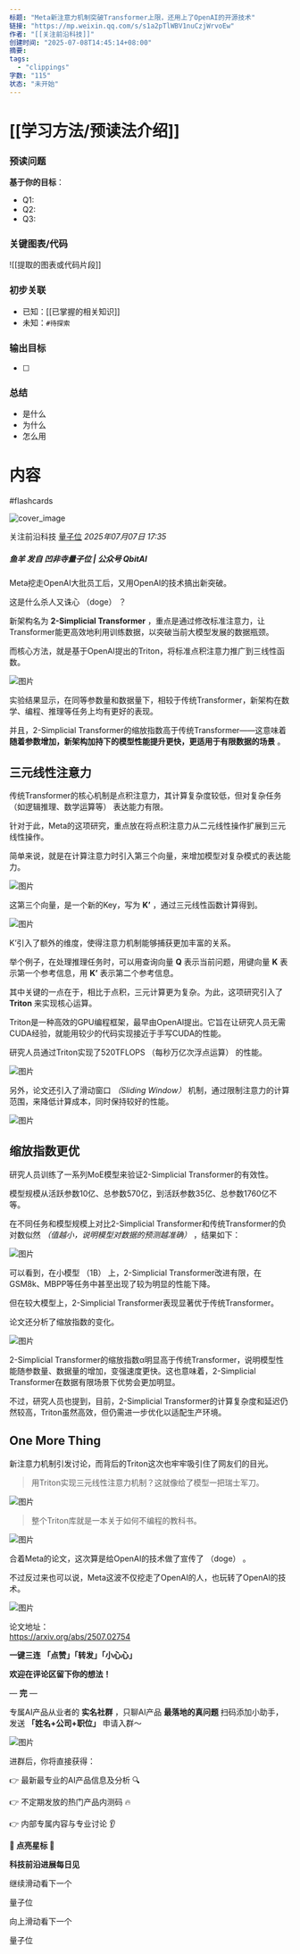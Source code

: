 ```yaml
---
标题: "Meta新注意力机制突破Transformer上限，还用上了OpenAI的开源技术"
链接: "https://mp.weixin.qq.com/s/s1a2pTlWBV1nuCzjWrvoEw"
作者: "[[关注前沿科技]]"
创建时间: "2025-07-08T14:45:14+08:00"
摘要:
tags:
  - "clippings"
字数: "115"
状态: "未开始"
---
```

# [[学习方法/预读法介绍]]
### 预读问题  
**基于你的目标**：
- Q1: 
- Q2: 
- Q3:   

### 关键图表/代码  
![[提取的图表或代码片段]]
### 初步关联  
- 已知：[[已掌握的相关知识]]  
- 未知：`#待探索`  

### 输出目标
- [ ] 

### 总结
- 是什么
- 为什么
- 怎么用

# 内容
#flashcards

![cover_image](https://mmbiz.qpic.cn/mmbiz_jpg/YicUhk5aAGtACnoeCszYZw4C41YqtjK2miaLaXvSr3n9M3B0d2vEEKpZc7Jxbrk15AwGQSjxhvibic319hBOKYKxzg/0?wx_fmt=jpeg)

关注前沿科技 [量子位](https://mp.weixin.qq.com/s/) *2025年07月07日 17:35*

##### 鱼羊 发自 凹非寺量子位 | 公众号 QbitAI

Meta挖走OpenAI大批员工后，又用OpenAI的技术搞出新突破。

这是什么杀人又诛心 （doge） ？

新架构名为 **2-Simplicial Transformer** ，重点是通过修改标准注意力，让Transformer能更高效地利用训练数据，以突破当前大模型发展的数据瓶颈。

而核心方法，就是基于OpenAI提出的Triton，将标准点积注意力推广到三线性函数。

![图片](https://mmbiz.qpic.cn/mmbiz_png/YicUhk5aAGtACnoeCszYZw4C41YqtjK2mYnh5cibshXfso9lF5e3ictx23fLDFQo8OYqkZprcDvaArEichXobBn8yw/640?wx_fmt=png&from=appmsg&watermark=1&tp=webp&wxfrom=5&wx_lazy=1)

实验结果显示，在同等参数量和数据量下，相较于传统Transformer，新架构在数学、编程、推理等任务上均有更好的表现。

并且，2-Simplicial Transformer的缩放指数高于传统Transformer——这意味着 **随着参数增加，新架构加持下的模型性能提升更快，更适用于有限数据的场景** 。

## 三元线性注意力

传统Transformer的核心机制是点积注意力，其计算复杂度较低，但对复杂任务 （如逻辑推理、数学运算等） 表达能力有限。

针对于此，Meta的这项研究，重点放在将点积注意力从二元线性操作扩展到三元线性操作。

简单来说，就是在计算注意力时引入第三个向量，来增加模型对复杂模式的表达能力。

![图片](https://mmbiz.qpic.cn/mmbiz_png/YicUhk5aAGtACnoeCszYZw4C41YqtjK2m5VTJibv37uGAPVZvDzUaQXyEP2Y7ZQuiayYSo4fY1oF7icBvFVwbia0ZUw/640?wx_fmt=png&from=appmsg&watermark=1&tp=webp&wxfrom=5&wx_lazy=1)

这第三个向量，是一个新的Key，写为 **K’** ，通过三元线性函数计算得到。

![图片](https://mmbiz.qpic.cn/mmbiz_png/YicUhk5aAGtACnoeCszYZw4C41YqtjK2mUziamhSdAQRCzM6ktnMFbV6pOpic73ZOzQdVZGcv6Mw0ibf9TuibWj3Vjw/640?wx_fmt=png&from=appmsg&watermark=1&tp=webp&wxfrom=5&wx_lazy=1)

K’引入了额外的维度，使得注意力机制能够捕获更加丰富的关系。

举个例子，在处理推理任务时，可以用查询向量 **Q** 表示当前问题，用键向量 **K** 表示第一个参考信息，用 **K’** 表示第二个参考信息。

其中关键的一点在于，相比于点积，三元计算更为复杂。为此，这项研究引入了 **Triton** 来实现核心运算。

Triton是一种高效的GPU编程框架，最早由OpenAI提出。它旨在让研究人员无需CUDA经验，就能用较少的代码实现接近于手写CUDA的性能。

研究人员通过Triton实现了520TFLOPS （每秒万亿次浮点运算） 的性能。

![图片](https://mmbiz.qpic.cn/mmbiz_png/YicUhk5aAGtACnoeCszYZw4C41YqtjK2mIGD4Z4vQaG6woZ38HmIX1FKGnnMvzib2d0gABNcd4Euictth720S7TFA/640?wx_fmt=png&from=appmsg&watermark=1&tp=webp&wxfrom=5&wx_lazy=1)

另外，论文还引入了滑动窗口 *（Sliding Window）* 机制，通过限制注意力的计算范围，来降低计算成本，同时保持较好的性能。

![图片](https://mmbiz.qpic.cn/mmbiz_png/YicUhk5aAGtACnoeCszYZw4C41YqtjK2mUGlSCQQyXN0bUiaTVR9dzDKEDayNSwEib6R9ZBAGbLQX1dlZfSkhibA3w/640?wx_fmt=png&from=appmsg&watermark=1&tp=webp&wxfrom=5&wx_lazy=1)

## 缩放指数更优

研究人员训练了一系列MoE模型来验证2-Simplicial Transformer的有效性。

模型规模从活跃参数10亿、总参数570亿，到活跃参数35亿、总参数1760亿不等。

在不同任务和模型规模上对比2-Simplicial Transformer和传统Transformer的负对数似然 *（值越小，说明模型对数据的预测越准确）* ，结果如下：

![图片](https://mmbiz.qpic.cn/mmbiz_png/YicUhk5aAGtACnoeCszYZw4C41YqtjK2mY5bQsckQPQBRM2MN3O9jeJljmQ5DHiaiay8KfrcsibT0dzRbuibqZYhjcg/640?wx_fmt=png&from=appmsg&watermark=1&tp=webp&wxfrom=5&wx_lazy=1)

可以看到，在小模型 （1B） 上，2-Simplicial Transformer改进有限，在GSM8k、MBPP等任务中甚至出现了较为明显的性能下降。

但在较大模型上，2-Simplicial Transformer表现显著优于传统Transformer。

论文还分析了缩放指数的变化。

![图片](https://mmbiz.qpic.cn/mmbiz_png/YicUhk5aAGtACnoeCszYZw4C41YqtjK2mtVzNmiadwd3L8c24LSgHu2G0WW6hLAFtjYmhM1XiaJX67vpmduuOePtA/640?wx_fmt=png&from=appmsg&watermark=1&tp=webp&wxfrom=5&wx_lazy=1)

2-Simplicial Transformer的缩放指数α明显高于传统Transformer，说明模型性能随参数量、数据量的增加，变强速度更快。这也意味着，2-Simplicial Transformer在数据有限场景下优势会更加明显。

不过，研究人员也提到，目前，2-Simplicial Transformer的计算复杂度和延迟仍然较高，Triton虽然高效，但仍需进一步优化以适配生产环境。

## One More Thing

新注意力机制引发讨论，而背后的Triton这次也牢牢吸引住了网友们的目光。

> 用Triton实现三元线性注意力机制？这就像给了模型一把瑞士军刀。

![图片](https://mmbiz.qpic.cn/mmbiz_png/YicUhk5aAGtACnoeCszYZw4C41YqtjK2mgCVthiaHX6p4LSxicic70nBrGYyUhVxXJM7X7iapwtbE9Lfj8UVFpJr7Lg/640?wx_fmt=png&from=appmsg&watermark=1&tp=webp&wxfrom=5&wx_lazy=1)

> 整个Triton库就是一本关于如何不编程的教科书。

![图片](https://mmbiz.qpic.cn/mmbiz_png/YicUhk5aAGtACnoeCszYZw4C41YqtjK2m1gMmoRR9nnyLFSyM7akjLPa4JTDniafhBW3OBvwLKYrUVdlosevKbiag/640?wx_fmt=png&from=appmsg&watermark=1&tp=webp&wxfrom=5&wx_lazy=1)

合着Meta的论文，这次算是给OpenAI的技术做了宣传了 （doge） 。

不过反过来也可以说，Meta这波不仅挖走了OpenAI的人，也玩转了OpenAI的技术。

![图片](https://mmbiz.qpic.cn/mmbiz_png/YicUhk5aAGtACnoeCszYZw4C41YqtjK2mV76CtITJian0EgFicnDjhnbVY1ib39ia0HYaibsvYPE9qQp6piau7dPGg93w/640?wx_fmt=png&from=appmsg&watermark=1&tp=webp&wxfrom=5&wx_lazy=1)

论文地址：  
https://arxiv.org/abs/2507.02754

  

**一键三连** **「点赞」「转发」「小心心」**

**欢迎在评论区留下你的想法！**

— **完** —

  

专属AI产品从业者的 **实名社群** ，只聊AI产品 **最落地的真问题** 扫码添加小助手，发送 **「姓名+公司+职位」** 申请入群～

![图片](https://mmbiz.qpic.cn/mmbiz_png/YicUhk5aAGtACXBaAPKiaAiavjgaxpA5e6VSqNT3LDEKTjblKVdC8bRlDFW4AuHtyibCs12QibQ86hD59XE8VadvouQ/640?wx_fmt=png&from=appmsg&watermark=1&tp=webp&wxfrom=5&wx_lazy=1)

进群后，你将直接获得：

👉 最新最专业的AI产品信息及分析 🔍

👉 不定期发放的热门产品内测码 🔥

👉 内部专属内容与专业讨论 👂

  

**🌟 点亮星标 🌟**

**科技前沿进展每日见**

  

继续滑动看下一个

量子位

向上滑动看下一个

量子位


